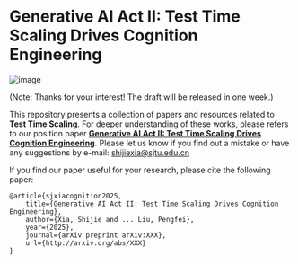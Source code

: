 # Generative AI Act II: Test Time Scaling Drives Cognition Engineering

![image](https://github.com/user-attachments/assets/99876536-b2d3-450a-86e6-e26d726380a9)

(Note: Thanks for your interest! The draft will be released in one week.)

This repository presents a collection of papers and resources related to **Test Time Scaling**. For deeper understanding of these works, please refers to our position paper [**Generative AI Act II: Test Time Scaling Drives Cognition Engineering**](). Please let us know if you find out a mistake or have any suggestions by e-mail: shijiexia@sjtu.edu.cn

If you find our paper useful for your research, please cite the following paper:
```
@article{sjxiacognition2025,
    title={Generative AI Act II: Test Time Scaling Drives Cognition Engineering},
    author={Xia, Shijie and ... Liu, Pengfei},
    year={2025},
    journal={arXiv preprint arXiv:XXX},
    url={http://arxiv.org/abs/XXX}
}
```
